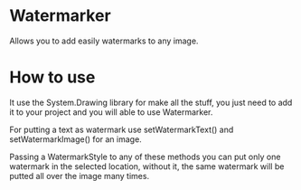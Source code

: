 # Watermarker
Allows you to add easily watermarks to any image.

# How to use
It use the System.Drawing library for make all the stuff, you just need to add it to your project and you will able to use Watermarker.

For putting a text as watermark use setWatermarkText() and setWatermarkImage() for an image.

Passing a WatermarkStyle to any of these methods you can put only one watermark in the selected location, without it, the same watermark will be putted all over the image many times.

